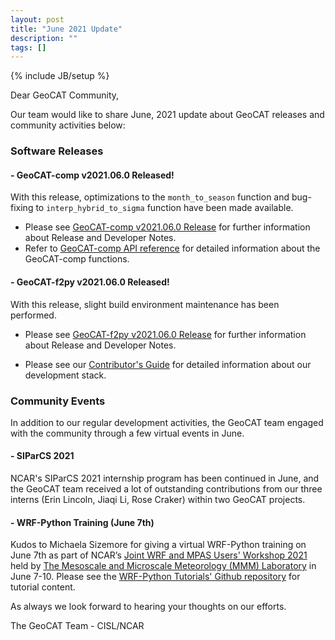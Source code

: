 ```yaml
---
layout: post
title: "June 2021 Update"
description: ""
tags: []
---
```

{% include JB/setup %}

Dear GeoCAT Community,

Our team would like to share June, 2021 update 
about GeoCAT releases and community activities below:  

### Software Releases

#### - GeoCAT-comp v2021.06.0 Released!
With this release, optimizations to the `month_to_season` function and 
bug-fixing to `interp_hybrid_to_sigma` function have been made available.

- Please see
  [GeoCAT-comp v2021.06.0 Release](https://github.com/NCAR/geocat-comp/releases/tag/v2021.06.0)
  for further information about Release and Developer Notes.
- Refer to
  [GeoCAT-comp API reference](https://geocat-comp.readthedocs.io/en/latest/api.html)
  for detailed information about the GeoCAT-comp functions.

#### - GeoCAT-f2py v2021.06.0 Released!
With this release, slight build environment maintenance has been performed.

- Please see 
[GeoCAT-f2py v2021.06.0 Release](https://github.com/NCAR/geocat-f2py/releases/tag/v2021.06.0)
for further information about Release and Developer Notes.

- Please see our 
[Contributor's Guide](https://geocat.ucar.edu/pages/contributing.html) 
for detailed information about our development stack. 

### Community Events

In addition to our regular development activities, the GeoCAT team engaged
with the community through a few virtual events in June.

#### - SIParCS 2021
NCAR's SIParCS 2021 internship program has been continued in June, and the
GeoCAT team received a lot of outstanding contributions from our three 
interns (Erin Lincoln, Jiaqi Li, Rose Craker) within two GeoCAT projects.

#### - WRF-Python Training (June 7th)
Kudos to Michaela Sizemore for giving a virtual WRF-Python training on June 7th 
as part of NCAR’s [Joint WRF and MPAS Users' Workshop 
2021](https://www.mmm.ucar.edu/joint-wrf-and-mpas-users-workshop-2021) held by 
[The Mesoscale and Microscale Meteorology (MMM) 
Laboratory](https://www.mmm.ucar.edu/) in June 7-10. Please see the [WRF-Python 
Tutorials' Github repository](https://github.com/NCAR/wrf_python_tutorial) for 
tutorial content.

As always we look forward to hearing your thoughts on our efforts.

The GeoCAT Team - CISL/NCAR
